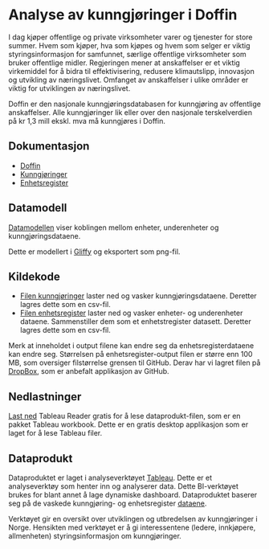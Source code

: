 # Analyse av kunngjøringer i Doffin 

I dag kjøper offentlige og private virksomheter varer og tjenester for store summer. Hvem som kjøper, hva som kjøpes og hvem som selger er viktig styringsinformasjon for samfunnet, særlige offentlige virksomheter 
som bruker offentlige midler. Regjeringen mener at anskaffelser er et viktig virkemiddel for å bidra til effektivisering, redusere klimautslipp, innovasjon og utvikling av næringslivet. Omfanget av anskaffelser i ulike områder er viktig for utviklingen av næringslivet. 

Doffin er den nasjonale kunngjøringsdatabasen for kunngjøring av offentlige anskaffelser. Alle kunngjøringer lik eller over den nasjonale terskelverdien på kr 1,3 mill ekskl. mva må kunngjøres i Doffin.

## Dokumentasjon

* [Doffin](https://doffin.no/)
* [Kunngjøringer](https://anskaffelser.no/anskaffelsesprosessen/anskaffelsesprosessen-steg-steg/konkurransegjennomforing/invitasjon-til-konkurranse/kunngjore-konkurranse-sende-invitasjon)
* [Enhetsregister](https://www.brreg.no/om-oss/registrene-vare/om-enhetsregisteret/)

## Datamodell

[Datamodellen](https://github.com/juppsi/kunngoringer-i-doffin/blob/main/datamodell/enhetsregister-kunngjoringer-datamodell.png) viser koblingen mellom enheter, underenheter og kunngjøringsdataene. 

Dette er modellert i [Gliffy](https://www.gliffy.com/) og eksportert som png-fil. 

## Kildekode

* [Filen kunngjøringer](https://github.com/juppsi/kunngoringer-i-doffin/blob/main/src/kunngjoringer.py) laster ned og vasker kunngjøringsdataene. Deretter lagres dette som en csv-fil.
* [Filen enhetsregister](https://github.com/juppsi/kunngoringer-i-doffin/blob/main/src/enhetsregister.py) laster ned og vasker enheter- og underenheter dataene. Sammenstiller dem som et enhetstregister datasett. Deretter lagres dette som en csv-fil.

Merk at inneholdet i output filene kan endre seg da enhetsregisterdataene kan endre seg. Størrelsen på enhetsregister-output filen er større enn 100 MB, som oversiger filstørrelse grensen til GitHub. Derav har 
vi lagret filen på [DropBox](https://www.dropbox.com/scl/fo/u4swhs7pzhso6neuj9l6z/h?dl=0&rlkey=vnk4mp5i0sr72fngcs8rfnkko), som er anbefalt applikasjon av GitHub.

## Nedlastninger

[Last ned](https://www.tableau.com/products/reader) Tableau Reader gratis for å lese dataprodukt-filen, som er en pakket Tableau workbook. Dette er en gratis desktop applikasjon som er laget for 
å lese Tableau filer. 

## Dataprodukt

Dataproduktet er laget i analyseverktøyet [Tableau](https://www.tableau.com/why-tableau/what-is-tableau). Dette er et analyseverktøy som henter inn og analyserer data. Dette BI-verktøyet brukes for blant annet å lage dynamiske dashboard. Dataproduktet baserer seg på de vaskede kunngjøring- og enhetsregister [dataene](https://www.dropbox.com/scl/fo/u4swhs7pzhso6neuj9l6z/h?dl=0&rlkey=vnk4mp5i0sr72fngcs8rfnkko). 

Verktøyet gir en oversikt over utviklingen og utbredelsen av kunngjøringer i Norge. Hensikten med verktøyet er å gi interessentene (ledere, innkjøpere, allmenheten) styringsinformasjon om kunngjøringer.



